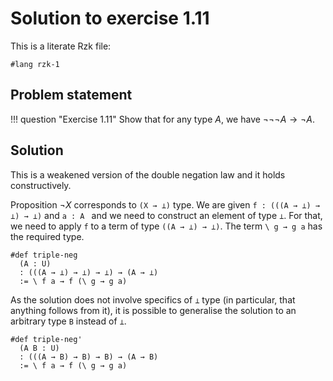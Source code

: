 # Solution to exercise 1.11

This is a literate Rzk file:

```rzk
#lang rzk-1
```

## Problem statement

!!! question "Exercise 1.11"
    Show that for any type $A$, we have $¬¬¬A → ¬A$.

## Solution

This is a weakened version of the double negation law and it holds constructively.

Proposition $\lnot X$ corresponds to `(X → ⊥)` type.
We are given `f : (((A → ⊥) → ⊥) → ⊥)` and `a : A ` and we need to construct an element of type `⊥`.
For that, we need to apply `f` to a term of type `((A → ⊥) → ⊥)`. 
The term `\ g → g a` has the required type.

```rzk
#def triple-neg
  (A : U)
  : (((A → ⊥) → ⊥) → ⊥) → (A → ⊥)
  := \ f a → f (\ g → g a)
```

As the solution does not involve specifics of `⊥` type (in particular, that anything follows from it), 
it is possible to generalise the solution to an arbitrary type `B` instead of `⊥`.

```rzk
#def triple-neg'
  (A B : U)
  : (((A → B) → B) → B) → (A → B)
  := \ f a → f (\ g → g a)
```
